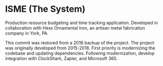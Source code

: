 # ISME (The System)

Production resource budgeting and time tracking application. Developed in collaboration with Hess Ornamental Iron, an artisan metal fabrication company in York, PA.

This commit was restored from a 2018 backup of the project. The project was originally developed from 2015-2018. First priority is modernizing the codebase and updating dependencies. Following modernization, develop integration with ClockShark, Zapier, and Microsoft 365.